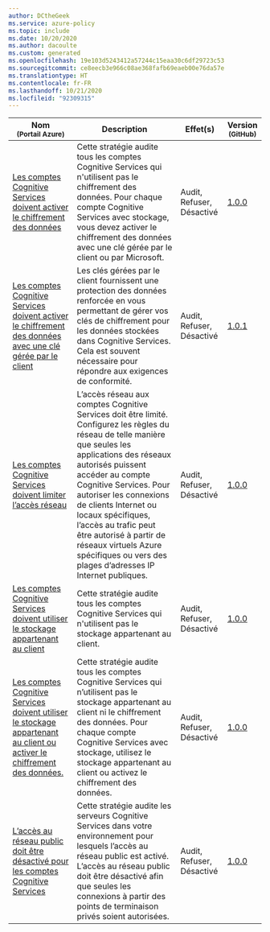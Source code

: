 ```yaml
---
author: DCtheGeek
ms.service: azure-policy
ms.topic: include
ms.date: 10/20/2020
ms.author: dacoulte
ms.custom: generated
ms.openlocfilehash: 19e103d5243412a57244c15eaa30c6df29723c53
ms.sourcegitcommit: ce8eecb3e966c08ae368fafb69eaeb00e76da57e
ms.translationtype: HT
ms.contentlocale: fr-FR
ms.lasthandoff: 10/21/2020
ms.locfileid: "92309315"
---
```

|Nom<br /><sub>(Portail Azure)</sub> |Description |Effet(s) |Version<br /><sub>(GitHub)</sub> |
|---|---|---|---|
|[Les comptes Cognitive Services doivent activer le chiffrement des données](https://portal.azure.com/#blade/Microsoft_Azure_Policy/PolicyDetailBlade/definitionId/%2Fproviders%2FMicrosoft.Authorization%2FpolicyDefinitions%2F2bdd0062-9d75-436e-89df-487dd8e4b3c7) |Cette stratégie audite tous les comptes Cognitive Services qui n'utilisent pas le chiffrement des données. Pour chaque compte Cognitive Services avec stockage, vous devez activer le chiffrement des données avec une clé gérée par le client ou par Microsoft. |Audit, Refuser, Désactivé |[1.0.0](https://github.com/Azure/azure-policy/blob/master/built-in-policies/policyDefinitions/Cognitive%20Services/CognitiveServices_Encryption_Audit.json) |
|[Les comptes Cognitive Services doivent activer le chiffrement des données avec une clé gérée par le client](https://portal.azure.com/#blade/Microsoft_Azure_Policy/PolicyDetailBlade/definitionId/%2Fproviders%2FMicrosoft.Authorization%2FpolicyDefinitions%2F67121cc7-ff39-4ab8-b7e3-95b84dab487d) |Les clés gérées par le client fournissent une protection des données renforcée en vous permettant de gérer vos clés de chiffrement pour les données stockées dans Cognitive Services. Cela est souvent nécessaire pour répondre aux exigences de conformité. |Audit, Refuser, Désactivé |[1.0.1](https://github.com/Azure/azure-policy/blob/master/built-in-policies/policyDefinitions/Cognitive%20Services/CognitiveServices_CustomerManagedKey_Audit.json) |
|[Les comptes Cognitive Services doivent limiter l’accès réseau](https://portal.azure.com/#blade/Microsoft_Azure_Policy/PolicyDetailBlade/definitionId/%2Fproviders%2FMicrosoft.Authorization%2FpolicyDefinitions%2F037eea7a-bd0a-46c5-9a66-03aea78705d3) |L’accès réseau aux comptes Cognitive Services doit être limité. Configurez les règles du réseau de telle manière que seules les applications des réseaux autorisés puissent accéder au compte Cognitive Services. Pour autoriser les connexions de clients Internet ou locaux spécifiques, l’accès au trafic peut être autorisé à partir de réseaux virtuels Azure spécifiques ou vers des plages d’adresses IP Internet publiques. |Audit, Refuser, Désactivé |[1.0.0](https://github.com/Azure/azure-policy/blob/master/built-in-policies/policyDefinitions/Cognitive%20Services/CognitiveServices_NetworkAcls_Audit.json) |
|[Les comptes Cognitive Services doivent utiliser le stockage appartenant au client](https://portal.azure.com/#blade/Microsoft_Azure_Policy/PolicyDetailBlade/definitionId/%2Fproviders%2FMicrosoft.Authorization%2FpolicyDefinitions%2F46aa9b05-0e60-4eae-a88b-1e9d374fa515) |Cette stratégie audite tous les comptes Cognitive Services qui n'utilisent pas le stockage appartenant au client. |Audit, Refuser, Désactivé |[1.0.0](https://github.com/Azure/azure-policy/blob/master/built-in-policies/policyDefinitions/Cognitive%20Services/CognitiveServices_UserOwnedStorage_Audit.json) |
|[Les comptes Cognitive Services doivent utiliser le stockage appartenant au client ou activer le chiffrement des données.](https://portal.azure.com/#blade/Microsoft_Azure_Policy/PolicyDetailBlade/definitionId/%2Fproviders%2FMicrosoft.Authorization%2FpolicyDefinitions%2F11566b39-f7f7-4b82-ab06-68d8700eb0a4) |Cette stratégie audite tous les comptes Cognitive Services qui n’utilisent pas le stockage appartenant au client ni le chiffrement des données. Pour chaque compte Cognitive Services avec stockage, utilisez le stockage appartenant au client ou activez le chiffrement des données. |Audit, Refuser, Désactivé |[1.0.0](https://github.com/Azure/azure-policy/blob/master/built-in-policies/policyDefinitions/Cognitive%20Services/CognitiveServices_BYOX_Audit.json) |
|[L’accès au réseau public doit être désactivé pour les comptes Cognitive Services](https://portal.azure.com/#blade/Microsoft_Azure_Policy/PolicyDetailBlade/definitionId/%2Fproviders%2FMicrosoft.Authorization%2FpolicyDefinitions%2F0725b4dd-7e76-479c-a735-68e7ee23d5ca) |Cette stratégie audite les serveurs Cognitive Services dans votre environnement pour lesquels l’accès au réseau public est activé. L’accès au réseau public doit être désactivé afin que seules les connexions à partir des points de terminaison privés soient autorisées. |Audit, Refuser, Désactivé |[1.0.0](https://github.com/Azure/azure-policy/blob/master/built-in-policies/policyDefinitions/Cognitive%20Services/CognitiveServices_DisablePublicNetworkAccess_Audit.json) |
